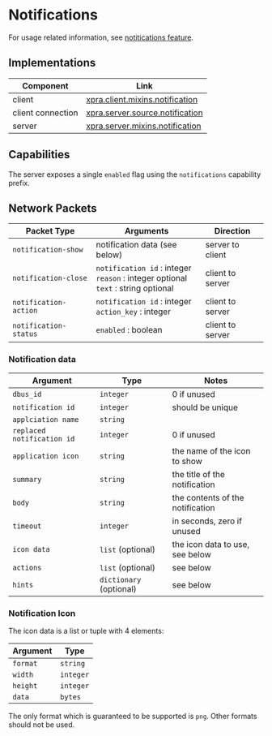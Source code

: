 # Notifications

For usage related information, see [notitications feature](../Features/Notifications.md).


## Implementations

| Component         | Link                                                                          |
|-------------------|-------------------------------------------------------------------------------|
| client            | [xpra.client.mixins.notification](../../xpra/client/mixins/notification.py)   |
| client connection | [xpra.server.source.notification](../../xpra/server/source/notification.py)   |
| server            | [xpra.server.mixins.notification](../../xpra/server/mixins/notification.py)   |


## Capabilities

The server exposes a single `enabled` flag using the `notifications` capability prefix.


## Network Packets

| Packet Type           | Arguments                                                                         | Direction        |
|-----------------------|-----------------------------------------------------------------------------------|------------------|
| `notification-show`   | notification data (see below)                                                     | server to client |
| `notification-close`  | `notification id` : integer<br/>`reason` : integer optional<br/>`text` : string optional | client to server |
| `notification-action` | `notification id` : integer<br/>`action_key` : integer                                 | client to server |
| `notification-status` | `enabled` : boolean                                                               | client to server |


### Notification data

| Argument                    | Type                    | Notes                            |
|-----------------------------|-------------------------|----------------------------------|
| `dbus_id`                   | `integer`               | 0 if unused                      |
| `notification id`           | `integer`               | should be unique                 |
| `applciation name`          | `string`                |                                  |
| `replaced notification id`  | `integer`               | 0 if unused                      |
| `application icon`          | `string`                | the name of the icon to show     |
| `summary`                   | `string`                | the title of the notification    |
| `body`                      | `string`                | the contents of the notification |
| `timeout`                   | `integer`               | in seconds, zero if unused       |
| `icon data`                 | `list` (optional)       | the icon data to use, see below  |
| `actions`                   | `list`  (optional)      | see below                        |
| `hints`                     | `dictionary` (optional) | see below                        |

### Notification Icon

The icon data is a list or tuple with 4 elements:

| Argument | Type      |
|----------|-----------|
| `format` | `string`  |
| `width`  | `integer` |
| `height` | `integer` |
| `data`   | `bytes`   |

The only format which is guaranteed to be supported is `png`.
Other formats should not be used.
